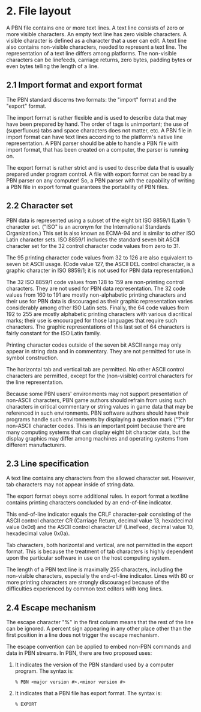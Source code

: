 # 2.  File layout

A PBN file contains one or more text lines. A text line consists of zero or more visible characters. An empty text line has zero visible characters. A visible character is defined as a character that a user can edit. A text line also contains non-visible characters, needed to represent a text line.  The representation of a text line differs among platforms.  The non-visible characters can be linefeeds, carriage returns, zero bytes, padding bytes or even bytes telling the length of a line.

## 2.1  Import format and export format

The PBN standard discerns two formats:  the "import" format and the "export" format.

The import format is rather flexible and is used to describe data that may have been prepared by hand.  The order of tags is unimportant; the use of (superfluous) tabs and space characters does not matter, etc.  A PBN file in import format can have text lines according to the platform's native line representation.  A PBN parser should be able to handle a PBN file with import format, that has been created on a computer, the parser is running on.

The export format is rather strict and is used to describe data that is usually prepared under program control.  A file with export format can be read by a PBN parser on any computer!  So, a PBN parser with the capability of writing a PBN file in export format guarantees the portability of PBN files.

## 2.2  Character set

PBN data is represented using a subset of the eight bit ISO 8859/1 (Latin 1) character set.  ("ISO" is an acronym for the International Standards Organization.) This set is also known as ECMA-94 and is similar to other ISO Latin character sets.  ISO 8859/1 includes the standard seven bit ASCII character set for the 32 control character code values from zero to 31.

The 95 printing character code values from 32 to 126 are also equivalent to seven bit ASCII usage.  (Code value 127, the ASCII DEL control character, is a graphic character in ISO 8859/1; it is not used for PBN data representation.)

The 32 ISO 8859/1 code values from 128 to 159 are non-printing control characters.  They are not used for PBN data representation.  The 32 code values from 160 to 191 are mostly non-alphabetic printing characters and their use for PBN data is discouraged as their graphic representation varies considerably among other ISO Latin sets.  Finally, the 64 code values from 192 to 255 are mostly alphabetic printing characters with various diacritical marks; their use is encouraged for those languages that require such characters.  The graphic representations of this last set of 64 characters is fairly constant for the ISO Latin family.

Printing character codes outside of the seven bit ASCII range may only appear in string data and in commentary.  They are not permitted for use in symbol construction.

The horizontal tab and vertical tab are permitted.  No other ASCII control characters are permitted, except for the (non-visible) control characters for the line representation.

Because some PBN users' environments may not support presentation of non-ASCII characters, PBN game authors should refrain from using such characters in critical commentary or string values in game data that may be referenced in such environments.  PBN software authors should have their programs handle such environments by displaying a question mark ("?") for non-ASCII character codes.  This is an important point because there are many computing systems that can display eight bit character data, but the display graphics may differ among machines and operating systems from different manufacturers.

## 2.3  Line specification

A text line contains any characters from the allowed character set. However, tab characters may not appear inside of string data.

The export format obeys some additional rules.  In export format a textline contains printing characters concluded by an end-of-line indicator.

This end-of-line indicator equals the CRLF character-pair consisting of the ASCII control character CR (Carriage Return, decimal value 13, hexadecimal value 0x0d) and the ASCII control character LF (LineFeed, decimal value 10, hexadecimal value 0x0a).

Tab characters, both horizontal and vertical, are not permitted in the export format.  This is because the treatment of tab characters is highly dependent upon the particular software in use on the host computing system.

The length of a PBN text line is maximally 255 characters, including the non-visible characters, especially the end-of-line indicator.  Lines with 80 or more printing characters are strongly discouraged because of the difficulties experienced by common text editors with long lines.

## 2.4  Escape mechanism

The escape character "%" in the first column means that the rest of the line can be ignored.  A percent sign appearing in any other place other than the first position in a line does not trigger the escape mechanism.

The escape convention can be applied to embed non-PBN commands and data in PBN streams. In PBN, there are two proposed uses:

1.	It indicates the version of the PBN standard used by a computer program. The syntax is:
	
	`% PBN <major version #>.<minor version #>`
    
2.	It indicates that a PBN file has export format. The syntax is:
	    
	`% EXPORT`
